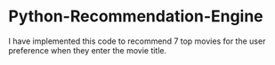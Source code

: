 # Python-Recommendation-Engine
I have implemented this code to recommend 7 top movies for the user preference when they enter the movie title.
